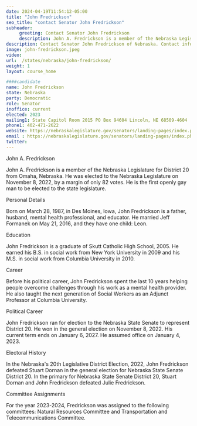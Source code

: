```yaml
---
date: 2024-04-19T11:54:12-05:00
title: "John Fredrickson"
seo_title: "contact Senator John Fredrickson"
subheader:
     greeting: Contact Senator John Fredrickson
     description: John A. Fredrickson is a member of the Nebraska Legislature for District 20 from Omaha, Nebraska. He was elected to the Nebraska Legislature on November 8, 2022, by a margin of only 82 votes. He is the first openly gay man to be elected to the state legislature.
description: Contact Senator John Fredrickson of Nebraska. Contact information for John Fredrickson includes email address, phone number, and mailing address.
image: john-fredrickson.jpeg
video:
url:  /states/nebraska/john-fredrickson/
weight: 1
layout: course_home

####candidate
name: John Fredrickson
state: Nebraska
party: Democratic
role: Senator
inoffice: current
elected: 2023
mailing1: State Capitol Room 2015 PO Box 94604 Lincoln, NE 68509-4604
phone1: 402-471-2622
website: https://nebraskalegislature.gov/senators/landing-pages/index.php?District=20/
email : https://nebraskalegislature.gov/senators/landing-pages/index.php?District=20/
twitter:
---
```


John A. Fredrickson

John A. Fredrickson is a member of the Nebraska Legislature for District 20 from Omaha, Nebraska. He was elected to the Nebraska Legislature on November 8, 2022, by a margin of only 82 votes. He is the first openly gay man to be elected to the state legislature.

Personal Details

Born on March 28, 1987, in Des Moines, Iowa, John Fredrickson is a father, husband, mental health professional, and educator. He married Jeff Formanek on May 21, 2016, and they have one child: Leon.

Education

John Fredrickson is a graduate of Skutt Catholic High School, 2005. He earned his B.S. in social work from New York University in 2009 and his M.S. in social work from Columbia University in 2010.

Career

Before his political career, John Fredrickson spent the last 10 years helping people overcome challenges through his work as a mental health provider. He also taught the next generation of Social Workers as an Adjunct Professor at Columbia University.

Political Career

John Fredrickson ran for election to the Nebraska State Senate to represent District 20. He won in the general election on November 8, 2022. His current term ends on January 6, 2027. He assumed office on January 4, 2023.

Electoral History

In the Nebraska's 20th Legislative District Election, 2022, John Fredrickson defeated Stuart Dornan in the general election for Nebraska State Senate District 20. In the primary for Nebraska State Senate District 20, Stuart Dornan and John Fredrickson defeated Julie Fredrickson.

Committee Assignments

For the year 2023-2024, Fredrickson was assigned to the following committees: Natural Resources Committee and Transportation and Telecommunications Committee.
